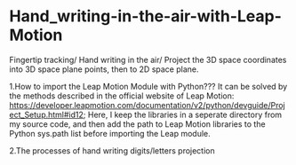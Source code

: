 # Hand_writing-in-the-air-with-Leap-Motion
Fingertip tracking/ Hand writing in the air/ Project the 3D space coordinates into 3D space plane points, then to 2D space plane.

1.How to import the Leap Motion Module with Python???
It can be solved by the methods described in the official website of Leap Motion: 
https://developer.leapmotion.com/documentation/v2/python/devguide/Project_Setup.html#id12;
Here, I keep the libraries in a seperate directory from my source code, and then add the path to Leap Motion libraries to the Python sys.path list before importing the Leap module.

2.The processes of hand writing digits/letters projection
